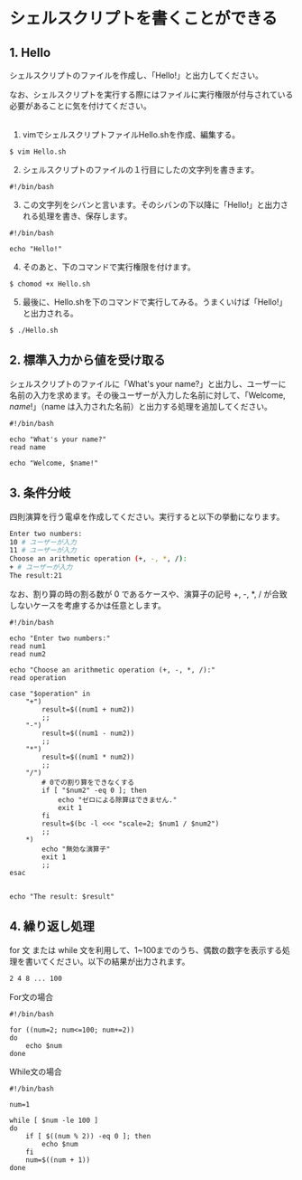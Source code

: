 # シェルスクリプトを書くことができる

## 1. Hello

シェルスクリプトのファイルを作成し、「Hello!」と出力してください。

なお、シェルスクリプトを実行する際にはファイルに実行権限が付与されている必要があることに気を付けてください。
<br>
<br>
1. vimでシェルスクリプトファイルHello.shを作成、編集する。
```
$ vim Hello.sh
```
2. シェルスクリプトのファイルの１行目にしたの文字列を書きます。
```
#!/bin/bash
```
3. この文字列をシバンと言います。そのシバンの下以降に「Hello!」と出力される処理を書き、保存します。
```
#!/bin/bash

echo "Hello!"
```
4. そのあと、下のコマンドで実行権限を付けます。
```
$ chomod +x Hello.sh
```
5. 最後に、Hello.shを下のコマンドで実行してみる。うまくいけば「Hello!」と出力される。
```
$ ./Hello.sh
```

## 2. 標準入力から値を受け取る

シェルスクリプトのファイルに「What's your name?」と出力し、ユーザーに名前の入力を求めます。その後ユーザーが入力した名前に対して、「Welcome, $name!」（$name は入力された名前）と出力する処理を追加してください。
```
#!/bin/bash

echo "What's your name?"
read name

echo "Welcome, $name!"
```



## 3. 条件分岐

四則演算を行う電卓を作成してください。実行すると以下の挙動になります。

```bash
Enter two numbers:
10 # ユーザーが入力
11 # ユーザーが入力
Choose an arithmetic operation (+, -, *, /):
+ # ユーザーが入力
The result:21
```

なお、割り算の時の割る数が 0 であるケースや、演算子の記号 +, -, *, / が合致しないケースを考慮するかは任意とします。
```
#!/bin/bash

echo "Enter two numbers:"
read num1
read num2

echo "Choose an arithmetic operation (+, -, *, /):"
read operation

case "$operation" in
    "+")
        result=$((num1 + num2))
        ;;
    "-")
        result=$((num1 - num2))
        ;;
    "*")
        result=$((num1 * num2))
        ;;
    "/")
        # 0での割り算をできなくする
        if [ "$num2" -eq 0 ]; then
            echo "ゼロによる除算はできません."
            exit 1
        fi
        result=$(bc -l <<< "scale=2; $num1 / $num2")
        ;;
    *)
        echo "無効な演算子"
        exit 1
        ;;
esac


echo "The result: $result"
```


## 4. 繰り返し処理

for 文 または while 文を利用して、1~100までのうち、偶数の数字を表示する処理を書いてください。以下の結果が出力されます。

```bash
2 4 8 ... 100
```
For文の場合
```
#!/bin/bash

for ((num=2; num<=100; num+=2))
do
    echo $num
done
```
While文の場合
```
#!/bin/bash

num=1

while [ $num -le 100 ]
do
    if [ $((num % 2)) -eq 0 ]; then
        echo $num
    fi
    num=$((num + 1))
done
```

